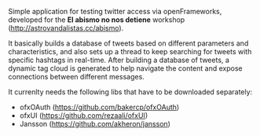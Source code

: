 Simple application for testing twitter access via openFrameworks, developed for the **El abismo no nos detiene** workshop (http://astrovandalistas.cc/abismo).

It basically builds a database of tweets based on different parameters and characteristics, and also sets up a thread to keep searching for tweets with specific hashtags in real-time. After building a database of tweets, a dynamic tag cloud is generated to help navigate the content and expose connections between different messages.

It currenlty needs the following libs that have to be downloaded separately:
- ofxOAuth (https://github.com/bakercp/ofxOAuth)
- ofxUI (https://github.com/rezaali/ofxUI)
- Jansson (https://github.com/akheron/jansson)
